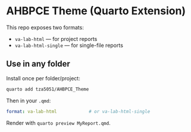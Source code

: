 # AHBPCE Theme (Quarto Extension)

This repo exposes two formats:

- `va-lab-html` — for project reports
- `va-lab-html-single` — for single-file reports

## Use in any folder

Install once per folder/project:

```bash
quarto add tza5051/AHBPCE_Theme
```

Then in your `.qmd`:

```yaml
format: va-lab-html            # or va-lab-html-single
```

Render with `quarto preview MyReport.qmd`.
